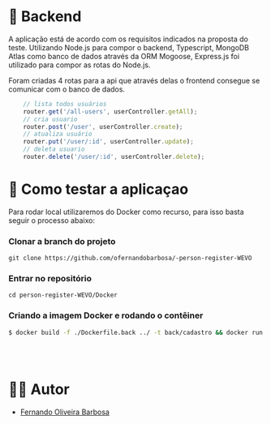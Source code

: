 # 🧱 Backend

A aplicação está de acordo com os requisitos indicados na proposta do teste. Utilizando Node.js para compor o backend, Typescript, MongoDB Atlas como banco de dados através da ORM Mogoose, Express.js foi utilizado para compor as rotas do Node.js.

Foram criadas 4 rotas para a api que através delas o frontend consegue se comunicar com o banco de dados.

```javascript
    // lista todos usuários
    router.get('/all-users', userController.getAll);
    // cria usuario
    router.post('/user', userController.create);
    // atualiza usuário
    router.put('/user/:id', userController.update);
    // deleta usuario
    router.delete('/user/:id', userController.delete);
```

# 🚀 Como testar a aplicaçao

Para rodar local utilizaremos do Docker como recurso, para isso basta seguir o processo abaixo:

### Clonar a branch do projeto

```
git clone https://github.com/ofernandobarbosa/-person-register-WEVO
```

### Entrar no repositório

```
cd person-register-WEVO/Docker
```

### Criando a imagem Docker e rodando o contêiner
```bash
$ docker build -f ./Dockerfile.back ../ -t back/cadastro && docker run -d -p 3000:3000 back/cadastro
```

<br><br>

# 👨‍💻 Autor

* [Fernando Oliveira Barbosa](https://github.com/ofernandobarbosa)
<br><br>